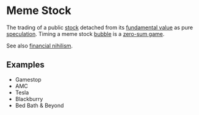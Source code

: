 # Meme Stock
The trading of a public [stock](stock.md) detached from its [fundamental value](fundamental-value.md) as pure [speculation](speculation.md). Timing a meme stock [bubble](bubble.md) is a [zero-sum game](zero-sum-game.md). 

See also [financial nihilism](financial-nihilism.md).

## Examples
* Gamestop
* AMC
* Tesla
* Blackburry
* Bed Bath & Beyond